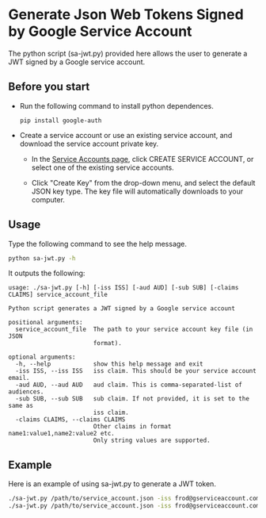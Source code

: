 # Generate Json Web Tokens Signed by Google Service Account

The python script (sa-jwt.py) provided here allows the user to generate a JWT signed
by a Google service account.

## Before you start

- Run the following command to install python dependences.

    ```
    pip install google-auth
    ```

- Create a service account or use an existing service account, and download the service account private key.

    - In the [Service Accounts page](https://console.cloud.google.com/iam-admin/serviceaccounts),
    click CREATE SERVICE ACCOUNT, or select one of the existing service accounts.

    - Click "Create Key" from the drop-down menu, and select the default JSON key type. The key file
    will automatically downloads to your computer.

## Usage

Type the following command to see the help message.

```bash
python sa-jwt.py -h
```

It outputs the following:

```plain
usage: ./sa-jwt.py [-h] [-iss ISS] [-aud AUD] [-sub SUB] [-claims CLAIMS] service_account_file

Python script generates a JWT signed by a Google service account

positional arguments:
  service_account_file  The path to your service account key file (in JSON
                        format).

optional arguments:
  -h, --help            show this help message and exit
  -iss ISS, --iss ISS   iss claim. This should be your service account email.
  -aud AUD, --aud AUD   aud claim. This is comma-separated-list of audiences.
  -sub SUB, --sub SUB   sub claim. If not provided, it is set to the same as
                        iss claim.
  -claims CLAIMS, --claims CLAIMS
                        Other claims in format name1:value1,name2:value2 etc.
                        Only string values are supported.
```

## Example

Here is an example of using sa-jwt.py to generate a JWT token.

```bash
./sa-jwt.py /path/to/service_account.json -iss frod@gserviceaccount.com -aud foo,bar
./sa-jwt.py /path/to/service_account.json -iss frod@gserviceaccount.com -aud foo,bar -claims key1:value1,key2:value2
```
